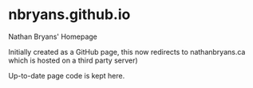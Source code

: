 # nbryans.github.io
Nathan Bryans' Homepage


Initially created as a GitHub page, this now redirects to nathanbryans.ca which is hosted on a third party server)

Up-to-date page code is kept here.

